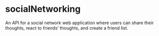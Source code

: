# socialNetworking
An API for a social network web application where users can share their thoughts, react to friends’ thoughts, and create a friend list.
